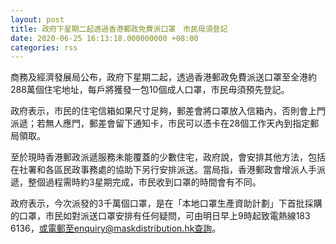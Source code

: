 ```yaml
---
layout: post
title: 政府下星期二起透過香港郵政免費派口罩　市民毋須登記
date: 2020-06-25 16:13:18.000000000 +08:00
categories: rss
---
```


商務及經濟發展局公布，政府下星期二起，透過香港郵政免費派送口罩至全港約288萬個住宅地址，每戶將獲發一包10個成人口罩，市民毋須預先登記。

政府表示，市民的住宅信箱如果尺寸足夠，郵差會將口罩放入信箱內，否則會上門派遞；若無人應門，郵差會留下通知卡，市民可以憑卡在28個工作天內到指定郵局領取。

至於現時香港郵政派遞服務未能覆蓋的少數住宅，政府說，會安排其他方法，包括在社署和各區民政事務處的協助下另行安排派送。當局指，香港郵政會增派人手派遞，整個過程需時約3星期完成，市民收到口罩的時間會有不同。

政府表示，今次派發的3千萬個口罩，是在「本地口罩生產資助計劃」下首批採購的口罩，市民如對派送口罩安排有任何疑問，可由明日早上9時起致電熱線183 6136，或電郵至enquiry@maskdistribution.hk查詢。
